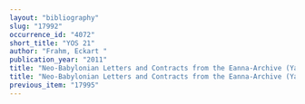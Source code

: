 ```yaml
---
layout: "bibliography"
slug: "17992"
occurrence_id: "4072"
short_title: "YOS 21"
author: "Frahm, Eckart "
publication_year: "2011"
title: "Neo-Babylonian Letters and Contracts from the Eanna-Archive (Yale Oriental Series)"
title: "Neo-Babylonian Letters and Contracts from the Eanna-Archive (Yale Oriental Series)"
previous_item: "17995"
---
```

